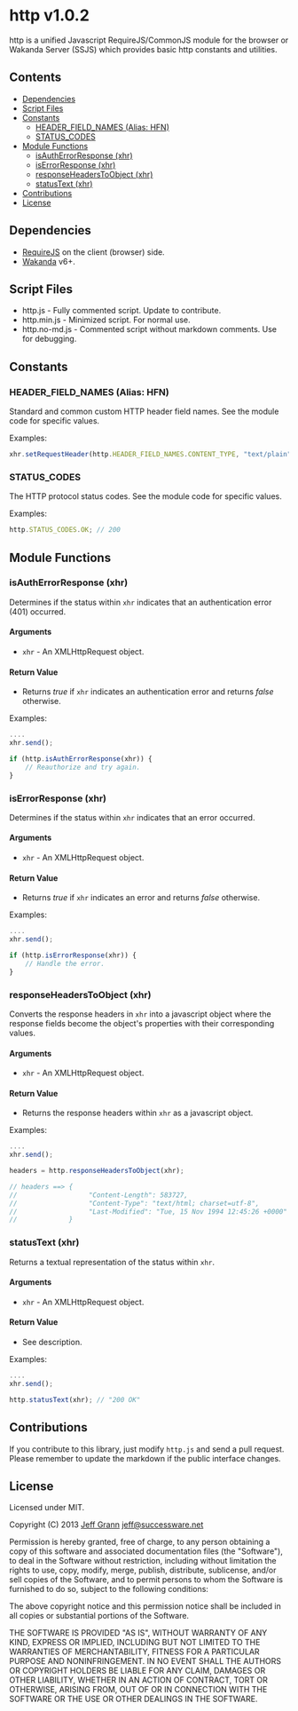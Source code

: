 
http v1.0.2
===========

http is a unified Javascript RequireJS/CommonJS module for the browser or Wakanda Server (SSJS)
which provides basic http constants and utilities. 

Contents
--------
* [Dependencies](#DEPENDENCIES)
* [Script Files](#SCRIPT_FILES)
* [Constants](#CONSTANTS)
    * [HEADER\_FIELD\_NAMES (Alias: HFN)](#HEADER_FIELD_NAMES)
    * [STATUS\_CODES](#STATUS_CODES)
* [Module Functions](#MODULE_FUNCTIONS)
    * [isAuthErrorResponse (xhr)](#ISAUTHERRORRESPONSE)
    * [isErrorResponse (xhr)](#ISERRORRESPONSE)
    * [responseHeadersToObject (xhr)](#RESPONSEHEADERSTOOBJECT)
    * [statusText (xhr)](#STATUSTEXT)
* [Contributions](#CONTRIBUTIONS)
* [License](#LICENSE)


<a id="DEPENDENCIES"></a>
Dependencies
------------

* [RequireJS](http://requirejs.org) on the client (browser) side.
* [Wakanda](http://www.wakanda.org) v6+.

<a id="SCRIPT_FILES"></a>
Script Files
------------

* http.js - Fully commented script. Update to contribute.
* http.min.js - Minimized script. For normal use.
* http.no-md.js - Commented script without markdown comments. Use for debugging.

<a id="CONSTANTS"></a>
Constants
---------
<a id="HEADER_FIELD_NAMES"></a>
### HEADER\_FIELD\_NAMES (Alias: HFN)
Standard and common custom HTTP header field names. See the module code for specific values. 

Examples:

```javascript
xhr.setRequestHeader(http.HEADER_FIELD_NAMES.CONTENT_TYPE, "text/plain");	
```

<a id="STATUS_CODES"></a>
### STATUS\_CODES
The HTTP protocol status codes. See the module code for specific values. 

Examples:

```javascript
http.STATUS_CODES.OK; // 200
```


<a id="MODULE_FUNCTIONS"></a>
Module Functions
----------------
<a id="ISAUTHERRORRESPONSE"></a>
### isAuthErrorResponse (xhr)

Determines if the status within `xhr` indicates that an authentication error (401) occurred.

#### Arguments

* `xhr` - An XMLHttpRequest object.

#### Return Value

* Returns *true* if `xhr` indicates an authentication error and returns *false* otherwise.

Examples:

```javascript
....
xhr.send();

if (http.isAuthErrorResponse(xhr)) {
    // Reauthorize and try again.
}
```
<a id="ISERRORRESPONSE"></a>
### isErrorResponse (xhr)

Determines if the status within `xhr` indicates that an error occurred.

#### Arguments

* `xhr` - An XMLHttpRequest object.

#### Return Value

* Returns *true* if `xhr` indicates an error and returns *false* otherwise.

Examples:

```javascript
....
xhr.send();

if (http.isErrorResponse(xhr)) {
    // Handle the error.
}
```
<a id="RESPONSEHEADERSTOOBJECT"></a>
### responseHeadersToObject (xhr)

Converts the response headers in `xhr` into a javascript object where the response fields become
the object's properties with their corresponding values. 

#### Arguments

* `xhr` - An XMLHttpRequest object.

#### Return Value

* Returns the response headers within `xhr` as a javascript object.

Examples:

```javascript
....
xhr.send();

headers = http.responseHeadersToObject(xhr);

// headers ==> {
//                  "Content-Length": 583727,
//                  "Content-Type": "text/html; charset=utf-8",
//                  "Last-Modified": "Tue, 15 Nov 1994 12:45:26 +0000"
//             }
```
<a id="STATUSTEXT"></a>
### statusText (xhr)

Returns a textual representation of the status within `xhr`.

#### Arguments

* `xhr` - An XMLHttpRequest object.

#### Return Value

* See description.

Examples:

```javascript
....
xhr.send();

http.statusText(xhr); // "200 OK"
```

<a id="CONTRIBUTIONS"></a>
Contributions
-------------
If you contribute to this library, just modify `http.js` and send a pull request. Please remember
to update the markdown if the public interface changes. 

<a id="LICENSE"></a>
License
-------
Licensed under MIT.

Copyright (C) 2013 [Jeff Grann](https://github.com/jeffgrann) <jeff@successware.net>

Permission is hereby granted, free of charge, to any person obtaining a copy of this software and
associated documentation files (the "Software"), to deal in the Software without restriction,
including without limitation the rights to use, copy, modify, merge, publish, distribute,
sublicense, and/or sell copies of the Software, and to permit persons to whom the Software is
furnished to do so, subject to the following conditions: 

The above copyright notice and this permission notice shall be included in all copies or substantial
portions of the Software. 

THE SOFTWARE IS PROVIDED "AS IS", WITHOUT WARRANTY OF ANY KIND, EXPRESS OR IMPLIED, INCLUDING BUT
NOT LIMITED TO THE WARRANTIES OF MERCHANTABILITY, FITNESS FOR A PARTICULAR PURPOSE AND
NONINFRINGEMENT. IN NO EVENT SHALL THE AUTHORS OR COPYRIGHT HOLDERS BE LIABLE FOR ANY CLAIM,
DAMAGES OR OTHER LIABILITY, WHETHER IN AN ACTION OF CONTRACT, TORT OR OTHERWISE, ARISING FROM, OUT
OF OR IN CONNECTION WITH THE SOFTWARE OR THE USE OR OTHER DEALINGS IN THE SOFTWARE. 
